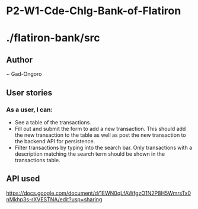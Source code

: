 # P2-W1-Cde-Chlg-Bank-of-Flatiron

# ./flatiron-bank/src

## Author 
~ Gad-Ongoro

## User stories
### As a user, I can:
* See a table of the transactions.
* Fill out and submit the form to add a new transaction. This should add the new transaction to the table as well as post the new transaction to the backend API for persistence.
* Filter transactions by typing into the search bar. Only transactions with a description matching the search term should be shown in the transactions table.

## API used
https://docs.google.com/document/d/1EWN0qLfAWfgzO1N2P8H5WmrsTx0nMkhp3s-rXVESTNA/edit?usp=sharing